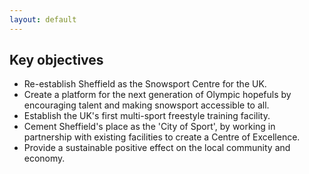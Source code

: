 ```yaml
---
layout: default
---
```


## Key objectives

* Re-establish Sheffield as the Snowsport Centre for the UK.
* Create a platform for the next generation of Olympic hopefuls by encouraging talent and making snowsport accessible to all.
* Establish the UK's first multi-sport freestyle training facility.
* Cement Sheffield's place as the 'City of Sport', by working in partnership with existing facilities to create a Centre of Excellence.
* Provide a sustainable positive effect on the local community and economy.
